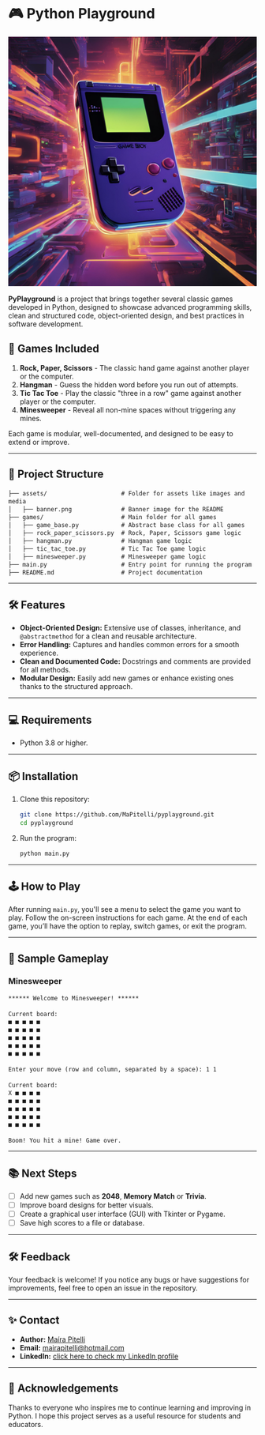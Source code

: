 # 🎮 Python Playground

![Python Playground](assets/banner.png)

**PyPlayground** is a project that brings together several classic games developed in Python, designed to showcase advanced programming skills, clean and structured code, object-oriented design, and best practices in software development. 

## 🚀 Games Included

1. **Rock, Paper, Scissors** - The classic hand game against another player or the computer.
2. **Hangman** - Guess the hidden word before you run out of attempts.
3. **Tic Tac Toe** - Play the classic "three in a row" game against another player or the computer.
4. **Minesweeper** - Reveal all non-mine spaces without triggering any mines.

Each game is modular, well-documented, and designed to be easy to extend or improve.

---

## 📂 Project Structure

```plaintext
├── assets/                     # Folder for assets like images and media
│   ├── banner.png              # Banner image for the README
├── games/                      # Main folder for all games
│   ├── game_base.py            # Abstract base class for all games
│   ├── rock_paper_scissors.py  # Rock, Paper, Scissors game logic
│   ├── hangman.py              # Hangman game logic
│   ├── tic_tac_toe.py          # Tic Tac Toe game logic
│   ├── minesweeper.py          # Minesweeper game logic
├── main.py                     # Entry point for running the program
├── README.md                   # Project documentation
```


---

## 🛠️ Features

- **Object-Oriented Design:** Extensive use of classes, inheritance, and `@abstractmethod` for a clean and reusable architecture.
- **Error Handling:** Captures and handles common errors for a smooth experience.
- **Clean and Documented Code:** Docstrings and comments are provided for all methods.
- **Modular Design:** Easily add new games or enhance existing ones thanks to the structured approach.

---

## 💻 Requirements

- Python 3.8 or higher.

---

## 📦 Installation

1. Clone this repository:
   ```bash
   git clone https://github.com/MaPitelli/pyplayground.git
   cd pyplayground
   ```

2. Run the program:
   ```bash
   python main.py
   ```

---

## 🕹️ How to Play

After running `main.py`, you'll see a menu to select the game you want to play. Follow the on-screen instructions for each game. At the end of each game, you’ll have the option to replay, switch games, or exit the program.

---

## 👀 Sample Gameplay

### Minesweeper
```
****** Welcome to Minesweeper! ******

Current board:
■ ■ ■ ■ ■ 
■ ■ ■ ■ ■ 
■ ■ ■ ■ ■ 
■ ■ ■ ■ ■ 
■ ■ ■ ■ ■ 

Enter your move (row and column, separated by a space): 1 1

Current board:
X ■ ■ ■ ■ 
■ ■ ■ ■ ■ 
■ ■ ■ ■ ■ 
■ ■ ■ ■ ■ 
■ ■ ■ ■ ■ 

Boom! You hit a mine! Game over.
```

---

## 📚 Next Steps

- [ ] Add new games such as **2048**, **Memory Match** or **Trivia**.
- [ ] Improve board designs for better visuals.
- [ ] Create a graphical user interface (GUI) with Tkinter or Pygame.
- [ ] Save high scores to a file or database.

---

## 🛠️ Feedback

Your feedback is welcome! If you notice any bugs or have suggestions for improvements, feel free to open an issue in the repository. 

---

## ✨ Contact

- **Author:** [Maíra Pitelli](https://github.com/MaPitelli)
- **Email:** mairapitelli@hotmail.com
- **LinkedIn:** [click here to check my LinkedIn profile](https://www.linkedin.com/in/mairapitelli/)

---

## 🌟 Acknowledgements

Thanks to everyone who inspires me to continue learning and improving in Python. I hope this project serves as a useful resource for students and educators.
